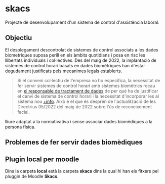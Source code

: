 # skacs
Projecte de desenvolupament d'un sistema de control d'assistència laboral.

## Objectiu
El desplegament descontrolat de sistemes de control associats a les dades biometriques suposa perill en els àmbits quotidians i posa en risc les llibertats individuals i col·lectives. Des del maig de 2022, la implantació de sistemes de control horari basats en dades biomètriques han d'estar degudament justificats pels mecanimes legals establerts.

> Sí el conveni col·lectiu de l'empresa no ho especifica, la necessitat de fer
> servir sistemes de control horari amb sistemes biomètrics recau en [el responsable de
> tractament de dades](https://apdcat.gencat.cat/ca/drets_i_obligacions/responsables/obligacions/delegat-proteccio-dades/) de per què ha de justificar el canvi de sistema de
> control horari i la necessitat d'incorporar les
> al sistema nou [+info](https://periscopiofiscalylegal.pwc.es/el-nuevo-criterio-de-la-agencia-sobre-el-tratamiento-de-control-de-presencia-mediante-sistemas-biometricos/).
> Això é el que és desprén de l'actualització de les Directrius 05/2022 del maig de 2022 sobre l'ús de reconeixement facial.

lliure adaptat a la normativativa i sense associar dades biomèdiques a la persona física.

## Problemes de fer servir dades biomèdiques


## Plugin local per moodle
Dins la carpeta **local** està la carpeta **skacs** dins la qual hi han els fitxers pel pluggin de Moodle **Skacs**. 

